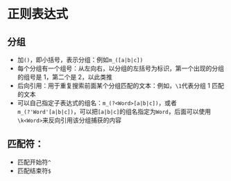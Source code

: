 # 正则表达式

## 分组

- 加`()`，即小括号，表示分组：例如`m_([a|b|c])`
- 每个分组有一个组号：从左向右，以分组的左括号为标识，第一个出现的分组的组号是 1，第二个是 2，以此类推
- 后向引用：用于重复搜索前面某个分组匹配的文本：例如，`\1`代表分组 1 匹配的文本
- 可以自己指定子表达式的组名：`m_(?<Word>[a|b|c])`，或者`m_(?'Word'[a|b|c])`，可以把`[a|b|c]`的组名指定为`Word`，后面可以使用`\k<Word>`来反向引用该分组捕获的内容

## 匹配符：

- 匹配开始符`^`
- 匹配结束符`$`